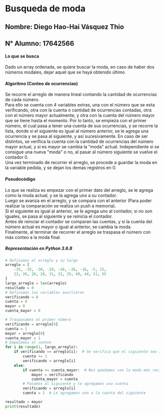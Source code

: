 # Busqueda de moda

## Nombre: Diego Hao-Hai Vásquez Thio
## N° Alumno: 17642566

#### Lo que se busca
Dado un array ordenada, se quiere buscar la moda, en caso de haber dos números modales, dejar aquel que se hayá obtenido último

#### Algoritmo (Conteo de ocurrencias)
Se recorre el arreglo de manera lineal contando la cantidad de ocurrencias de cada número.  
Para ello se cuenta con 4 variables extras, una con el número que se esta verificando, otra con la cuenta o cantidad de ocurrencias contadas, otra con el número mayor actualmente, y otra con la cuenta del número mayor que se tiene hasta el momento.
Por lo tanto, se empieza con el primer número, el cual pasa a tener una cuenta de sus ocurrencias, y se recorre la lista, donde si el siguiente es igual al número anterior, se le agrega una ocurrencia y se pasa al siguiente, y así sucesivamente. En caso de ser distintos, se verifica la cuenta con la cantidad de ocurrencias del número mayor actual, y si es mayor se cambia la "moda" actual. Independiente si se consigue una nueva "moda" o no, al pasar al número siguiente se vuelve el contador 0.  
Una vez terminado de recorrer el arreglo, se procede a guardar la moda en la variable pedida, y se dejan los demás registros en 0.

#### Pseudocódigo
Lo que se realiza es empezar con el primer dato del arreglo, se le agrega como la moda actual, y se la agrega uno a su contador.  
Luego se avanza en el arreglo, y se compara con el anterior (Para poder realizar la comparación se realiza un push a memoria).  
Si el siguiente es igual al anterior, se le agrega uno al contador, si no son iguales, se pasa al siguiente y se reinicia el contador.  
Antes de reinciar el contador se comparan las cuentas, y si la cuenta del número actual es mayor o igual al anterior, se cambia la moda.  
Finalmente, al terminar de recorrer el arreglo se traspasa el número con más conteo a la moda final.

##### Representación en Python 3.6.8
```python
# Definimos el arreglo y su largo
arreglo = [
    -35, -35, -30, -29, -28, -26, -16, -5, 15,
    23, 26, 26, 28, 31, 31, 35, 40, 44, 51, 55
]
largo_arreglo = len(arreglo)
resultado = 0
# Definimos las variables auxiliares
verificando = 0
cuenta = 0
mayor = 0
cuenta_mayor = 0

# Traspasamos el primer número
verificando = arreglo[0]
cuenta = 1
mayor = arreglo[0]
cuenta_mayor = 1
# Empezamos el conteo
for i in range(1, largo_arreglo):
    if verificando == arreglo[i]:  # Se verifica que el siguiente sea igual
        cuenta += 1
        verificando = arreglo[i]
    else:
        if cuenta >= cuenta_mayor:  # Nos quedamos con la moda más reciente
            mayor = verificando
            cuenta_mayor = cuenta
        # Pasamos al siguiente y le agregamos una cuenta
        verificando = arreglo[i]
        cuenta = 1  # Le agregamos uno a la cuenta del siguiente

resultado = mayor
print(resultado)
```